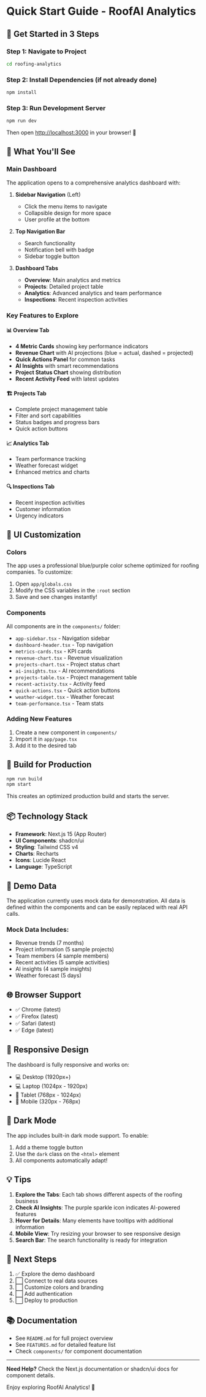 # Quick Start Guide - RoofAI Analytics

## 🚀 Get Started in 3 Steps

### Step 1: Navigate to Project
```bash
cd roofing-analytics
```

### Step 2: Install Dependencies (if not already done)
```bash
npm install
```

### Step 3: Run Development Server
```bash
npm run dev
```

Then open [http://localhost:3000](http://localhost:3000) in your browser! 🎉

## 📱 What You'll See

### Main Dashboard
The application opens to a comprehensive analytics dashboard with:

1. **Sidebar Navigation** (Left)
   - Click the menu items to navigate
   - Collapsible design for more space
   - User profile at the bottom

2. **Top Navigation Bar**
   - Search functionality
   - Notification bell with badge
   - Sidebar toggle button

3. **Dashboard Tabs**
   - **Overview**: Main analytics and metrics
   - **Projects**: Detailed project table
   - **Analytics**: Advanced analytics and team performance
   - **Inspections**: Recent inspection activities

### Key Features to Explore

#### 📊 Overview Tab
- **4 Metric Cards** showing key performance indicators
- **Revenue Chart** with AI projections (blue = actual, dashed = projected)
- **Quick Actions Panel** for common tasks
- **AI Insights** with smart recommendations
- **Project Status Chart** showing distribution
- **Recent Activity Feed** with latest updates

#### 🏗️ Projects Tab
- Complete project management table
- Filter and sort capabilities
- Status badges and progress bars
- Quick action buttons

#### 📈 Analytics Tab
- Team performance tracking
- Weather forecast widget
- Enhanced metrics and charts

#### 🔍 Inspections Tab
- Recent inspection activities
- Customer information
- Urgency indicators

## 🎨 UI Customization

### Colors
The app uses a professional blue/purple color scheme optimized for roofing companies. To customize:

1. Open `app/globals.css`
2. Modify the CSS variables in the `:root` section
3. Save and see changes instantly!

### Components
All components are in the `components/` folder:
- `app-sidebar.tsx` - Navigation sidebar
- `dashboard-header.tsx` - Top navigation
- `metrics-cards.tsx` - KPI cards
- `revenue-chart.tsx` - Revenue visualization
- `projects-chart.tsx` - Project status chart
- `ai-insights.tsx` - AI recommendations
- `projects-table.tsx` - Project management table
- `recent-activity.tsx` - Activity feed
- `quick-actions.tsx` - Quick action buttons
- `weather-widget.tsx` - Weather forecast
- `team-performance.tsx` - Team stats

### Adding New Features
1. Create a new component in `components/`
2. Import it in `app/page.tsx`
3. Add it to the desired tab

## 🔧 Build for Production

```bash
npm run build
npm start
```

This creates an optimized production build and starts the server.

## 📦 Technology Stack

- **Framework**: Next.js 15 (App Router)
- **UI Components**: shadcn/ui
- **Styling**: Tailwind CSS v4
- **Charts**: Recharts
- **Icons**: Lucide React
- **Language**: TypeScript

## 🎯 Demo Data

The application currently uses mock data for demonstration. All data is defined within the components and can be easily replaced with real API calls.

### Mock Data Includes:
- Revenue trends (7 months)
- Project information (5 sample projects)
- Team members (4 sample members)
- Recent activities (5 sample activities)
- AI insights (4 sample insights)
- Weather forecast (5 days)

## 🌐 Browser Support

- ✅ Chrome (latest)
- ✅ Firefox (latest)
- ✅ Safari (latest)
- ✅ Edge (latest)

## 📱 Responsive Design

The dashboard is fully responsive and works on:
- 💻 Desktop (1920px+)
- 💻 Laptop (1024px - 1920px)
- 📱 Tablet (768px - 1024px)
- 📱 Mobile (320px - 768px)

## 🎨 Dark Mode

The app includes built-in dark mode support. To enable:
1. Add a theme toggle button
2. Use the `dark` class on the `<html>` element
3. All components automatically adapt!

## 💡 Tips

1. **Explore the Tabs**: Each tab shows different aspects of the roofing business
2. **Check AI Insights**: The purple sparkle icon indicates AI-powered features
3. **Hover for Details**: Many elements have tooltips with additional information
4. **Mobile View**: Try resizing your browser to see responsive design
5. **Search Bar**: The search functionality is ready for integration

## 🤝 Next Steps

1. ✅ Explore the demo dashboard
2. ⬜ Connect to real data sources
3. ⬜ Customize colors and branding
4. ⬜ Add authentication
5. ⬜ Deploy to production

## 📚 Documentation

- See `README.md` for full project overview
- See `FEATURES.md` for detailed feature list
- Check `components/` for component documentation

---

**Need Help?** Check the Next.js documentation or shadcn/ui docs for component details.

Enjoy exploring RoofAI Analytics! 🎉

